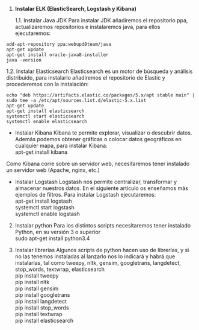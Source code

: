 1. **Instalar ELK (ElasticSearch, Logstash y Kibana)**

    1.1. Instalar Java JDK
    Para instalar JDK añadiremos el repositorio ppa, actualizaremos repositorios e instalaremos java, para ellos ejecutaremos:  

```
add-apt-repository ppa:webupd8team/java  
apt-get update  
apt-get install oracle-java8-installer  
java -version  
```

   1.2. Instalar Elasticsearch
   Elasticsearch es un motor de búsqueda y análisis distribuido, para instalarlo añadiremos el repositorio de Elastic y procederemos con la instalación:
    
 ```wget -qO - https://artifacts.elastic.co/GPG-KEY-elasticsearch | sudo apt-key add -  
 echo "deb https://artifacts.elastic.co/packages/5.x/apt stable main" | sudo tee -a /etc/apt/sources.list.d/elastic-5.x.list  
 apt-get update  
 apt-get install elasticsearch     
 systemctl start elasticsearch  
 systemctl enable elasticsearch 
 ``` 

- Instalar Kibana
Kibana te permite explorar, visualizar o descubrir datos. Además podemos obtener gráficas o colocar datos geográficos en cualquier mapa, para instalar Kibana:  
apt-get install kibana  

Como Kibana corre sobre un servidor web, necesitaremos tener instalado un servidor web (Apache, nginx, etc.)

- Instalar Logstash
Logstash nos permite centralizar, transformar y almacenar nuestros datos. En el siguiente artículo os enseñamos más ejemplos de filtros. Para instalar Logstash ejecutaremos:  
apt-get install logstash  
systemctl start logstash  
systemctl enable logstash  

2. Instalar python
Para los distintos scripts necesitaremos tener instalado Python, en su versión 3 o superior  
sudo apt-get install python3.4  

3. Instalar librerías
Algunos scripts de python hacen uso de librerías, y si no las tenemos instaladas al lanzarlo nos lo indicará y habrá que instalarlas, tal como tweepy, nltk, gensim, googletrans, langdetect, stop_words, textwrap, elasticsearch  
pip install tweepy  
pip install nltk  
pip install gensim  
pip install googletrans  
pip install langdetect  
pip install stop_words  
pip install textwrap  
pip install elasticsearch  
